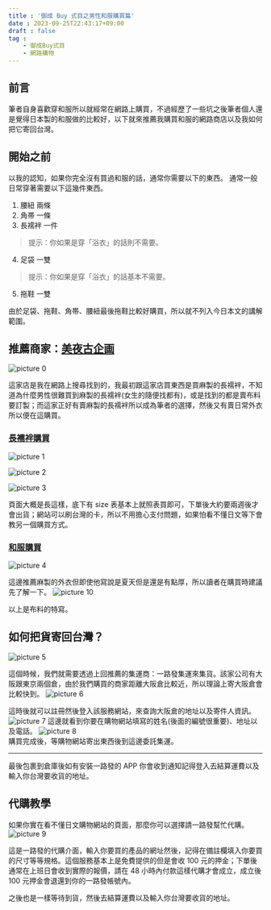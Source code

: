 ```yaml
---
title : '御成 Buy 式目之男性和服購買篇'
date : 2023-09-25T22:43:17+09:00
draft : false
tag :
    - 御成Buy式目
    - 網路購物
---
```

## 前言
筆者自身喜歡穿和服所以就經常在網路上購買，不過經歷了一些坑之後筆者個人還是覺得日本製的和服做的比較好，以下就來推薦我購買和服的網路商店以及我如何把它寄回台灣。
## 開始之前
以我的認知，如果你完全沒有買過和服的話，通常你需要以下的東西。
通常一般日常穿著需要以下這幾件東西。
1. 腰紐 兩條
2. 角帯 一條
3. 長襦袢 一件 
> 提示：你如果是穿「浴衣」的話則不需要。
4. 足袋 一雙
> 提示：你如果是穿「浴衣」的話基本不需要。
5. 拖鞋 一雙

由於足袋、拖鞋、角帯、腰紐最後拖鞋比較好購買，所以就不列入今日本文的講解範圍。
## 推薦商家：[美夜古企画](https://www.samue.co.jp/)
![picture 0](https://yakumotw.s3.ap-northeast-1.amazonaws.com/3e9dc2dbb82dd939318d764e47a7e9aa4bc4466739a9bf204577c93ce7881a9f.png)  

這家店是我在網路上搜尋找到的，我最初跟這家店買東西是買麻製的長襦袢，不知道為什麼男性很難買到麻製的長襦袢(女生的隨便找都有)，或是找到的都是賣布料要訂製；而這家正好有賣麻製的長襦袢所以成為筆者的選擇，然後又有賣日常外衣所以便在這購買。
### [長襦袢購買](https://www.samue.co.jp/kimono/juban/asa-juban/naga-juban.html)
![picture 1](https://yakumotw.s3.ap-northeast-1.amazonaws.com/30addf8cd57e21047ce9ebf289461bc53a7d5a6f34f22744826190dce70dc267.png) 

![picture 2](https://yakumotw.s3.ap-northeast-1.amazonaws.com/1f65bd2b683c33a1419a438c591de0d3cba9a8c857edc9f9078dc9fa26c768f3.png)  

![picture 3](https://yakumotw.s3.ap-northeast-1.amazonaws.com/dda080c7e5c3b94ccd8a4e89b16cb0da41cc60ac33a1666b334db35e3e791f7a.png)  

頁面大概是長這樣，底下有 size 表基本上就照表買即可，下單後大約要兩週後才會出貨；網站可以刷台灣的卡，所以不用擔心支付問題，如果怕看不懂日文等下會教另一個購買方式。
### [和服購買](https://www.samue.co.jp/kimono/linen-kimono/linen-kimono.html)

![picture 4](https://yakumotw.s3.ap-northeast-1.amazonaws.com/4a7347b87df22e1bdf80050cd1dabf4da746d7fe00d5a866ff19000bb6638ae9.png)  

這邊推薦麻製的外衣但即使他寫說是夏天但是還是有點厚，所以讀者在購買時建議先了解一下。
![picture 10](https://yakumotw.s3.ap-northeast-1.amazonaws.com/7c236cd04146e5ecd448269acd9aee19ab69fd08af7efd77fc3db1c14cc618aa.jpg)  

以上是布料的特寫。

## 如何把貨寄回台灣？

![picture 5](https://yakumotw.s3.ap-northeast-1.amazonaws.com/e9748bd720bc3c8695334267ab609281d645b13128a8bc082eaa0e9f7441ea0b.png)  

這個時候，我們就需要透過上回推薦的集運商：一路發集運來集貨。該家公司有大阪跟東京兩個倉，由於我們購買的商家距離大阪倉比較近，所以理論上寄大阪倉會比較快到。
![picture 6](https://yakumotw.s3.ap-northeast-1.amazonaws.com/3bf6dcfa68ea070a904ead918b5b530960d85d0cae87d639ee7b437789103301.png)  

這時後就可以註冊然後登入該服務網站，來查詢大阪倉的地址以及寄件人資訊。
![picture 7](https://yakumotw.s3.ap-northeast-1.amazonaws.com/04f38e6d4a4940c18fe8226901bc86c3f799179f927942b2180dd906b6d8bff2.png)
這邊就看到你要在購物網站填寫的姓名(後面的編號很重要)、地址以及電話。
![picture 8](https://yakumotw.s3.ap-northeast-1.amazonaws.com/27332761c967429dac903594f72f7b2d22db19c321b12714c4540e526335b201.png)  
購買完成後，等購物網站寄出東西後到這邊委託集運。

***

最後包裹到倉庫後如有安裝一路發的 APP 你會收到通知記得登入去結算運費以及輸入你台灣要收貨的地址。

## 代購教學
如果你實在看不懂日文購物網站的頁面，那麼你可以選擇請一路發幫忙代購。
![picture 9](https://yakumotw.s3.ap-northeast-1.amazonaws.com/2e1cc2b09bfae376262241bc22e9ffa86fe34a08e98038f007d64616eb58e85d.png)  

這是一路發的代購介面，輸入你要買的產品的網址然後，記得在備註欄填入你要買的尺寸等等規格。這個服務基本上是免費提供的但是會收 100 元的押金；下單後通常在上班日會收到實際的報價，請在 48 小時內付款這樣代購才會成立，成立後 100 元押金會退還到你的一路發帳號內。

之後也是一樣等待到貨，然後去結算運費以及輸入你台灣要收貨的地址。
